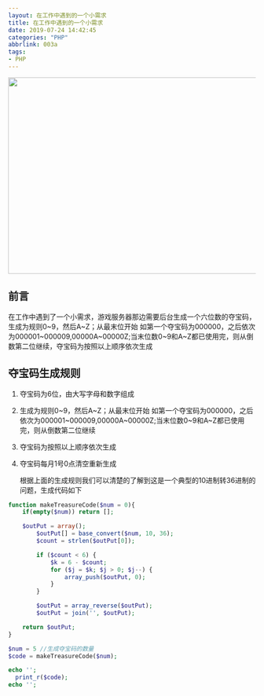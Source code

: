 ```yaml
---
layout: 在工作中遇到的一个小需求
title: 在工作中遇到的一个小需求
date: 2019-07-24 14:42:45
categories: "PHP"
abbrlink: 003a
tags: 
- PHP
---
```




<img src="http://images.linyiyuan.top/865473-20151228193443823-967656275.png" style="width:900px;height:400px" />



## 前言

在工作中遇到了一个小需求，游戏服务器那边需要后台生成一个六位数的夺宝码，生成为规则0~9，然后A~Z；从最末位开始 如第一个夺宝码为000000，之后依次为000001~000009,00000A~00000Z;当末位数0~9和A~Z都已使用完，则从倒数第二位继续，夺宝码为按照以上顺序依次生成



<!--less-->

夺宝码生成规则
-------

1. 夺宝码为6位，由大写字母和数字组成

2. 生成为规则0~9，然后A~Z；从最末位开始 如第一个夺宝码为000000，之后依次为000001~000009,00000A~00000Z;当末位数0~9和A~Z都已使用完，则从倒数第二位继续

3. 夺宝码为按照以上顺序依次生成

4. 夺宝码每月1号0点清空重新生成

   根据上面的生成规则我们可以清楚的了解到这是一个典型的10进制转36进制的问题，生成代码如下

```php
function makeTreasureCode($num = 0){
    if(empty($num)) return [];

    $outPut = array();
        $outPut[] = base_convert($num, 10, 36);
        $count = strlen($outPut[0]);

        if ($count < 6) {
            $k = 6 - $count;
            for ($j = $k; $j > 0; $j--) {
                array_push($outPut, 0);
            }
        }

        $outPut = array_reverse($outPut);
        $outPut = join('', $outPut);

    return $outPut;
}

$num = 5 //生成夺宝码的数量
$code = makeTreasureCode($num);

echo '';
  print_r($code);
echo '';

```